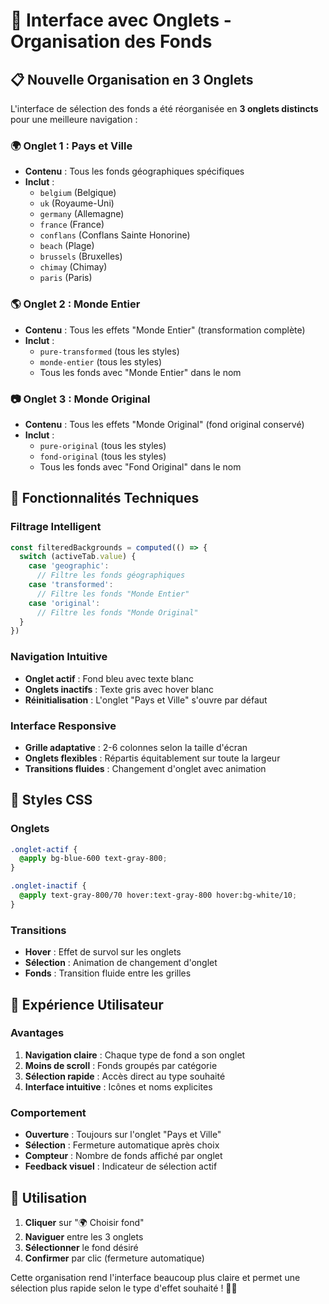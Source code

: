 # 🎯 Interface avec Onglets - Organisation des Fonds

## 📋 **Nouvelle Organisation en 3 Onglets**

L'interface de sélection des fonds a été réorganisée en **3 onglets distincts** pour une meilleure navigation :

### 🌍 **Onglet 1 : Pays et Ville**
- **Contenu** : Tous les fonds géographiques spécifiques
- **Inclut** :
  - `belgium` (Belgique)
  - `uk` (Royaume-Uni) 
  - `germany` (Allemagne)
  - `france` (France)
  - `conflans` (Conflans Sainte Honorine)
  - `beach` (Plage)
  - `brussels` (Bruxelles)
  - `chimay` (Chimay)
  - `paris` (Paris)

### 🌎 **Onglet 2 : Monde Entier**
- **Contenu** : Tous les effets "Monde Entier" (transformation complète)
- **Inclut** :
  - `pure-transformed` (tous les styles)
  - `monde-entier` (tous les styles)
  - Tous les fonds avec "Monde Entier" dans le nom

### 📷 **Onglet 3 : Monde Original**
- **Contenu** : Tous les effets "Monde Original" (fond original conservé)
- **Inclut** :
  - `pure-original` (tous les styles)
  - `fond-original` (tous les styles)
  - Tous les fonds avec "Fond Original" dans le nom

## 🔧 **Fonctionnalités Techniques**

### **Filtrage Intelligent**
```javascript
const filteredBackgrounds = computed(() => {
  switch (activeTab.value) {
    case 'geographic':
      // Filtre les fonds géographiques
    case 'transformed':
      // Filtre les fonds "Monde Entier"
    case 'original':
      // Filtre les fonds "Monde Original"
  }
})
```

### **Navigation Intuitive**
- **Onglet actif** : Fond bleu avec texte blanc
- **Onglets inactifs** : Texte gris avec hover blanc
- **Réinitialisation** : L'onglet "Pays et Ville" s'ouvre par défaut

### **Interface Responsive**
- **Grille adaptative** : 2-6 colonnes selon la taille d'écran
- **Onglets flexibles** : Répartis équitablement sur toute la largeur
- **Transitions fluides** : Changement d'onglet avec animation

## 🎨 **Styles CSS**

### **Onglets**
```css
.onglet-actif {
  @apply bg-blue-600 text-gray-800;
}

.onglet-inactif {
  @apply text-gray-800/70 hover:text-gray-800 hover:bg-white/10;
}
```

### **Transitions**
- **Hover** : Effet de survol sur les onglets
- **Sélection** : Animation de changement d'onglet
- **Fonds** : Transition fluide entre les grilles

## 📱 **Expérience Utilisateur**

### **Avantages**
1. **Navigation claire** : Chaque type de fond a son onglet
2. **Moins de scroll** : Fonds groupés par catégorie
3. **Sélection rapide** : Accès direct au type souhaité
4. **Interface intuitive** : Icônes et noms explicites

### **Comportement**
- **Ouverture** : Toujours sur l'onglet "Pays et Ville"
- **Sélection** : Fermeture automatique après choix
- **Compteur** : Nombre de fonds affiché par onglet
- **Feedback visuel** : Indicateur de sélection actif

## 🚀 **Utilisation**

1. **Cliquer** sur "🌍 Choisir fond"
2. **Naviguer** entre les 3 onglets
3. **Sélectionner** le fond désiré
4. **Confirmer** par clic (fermeture automatique)

Cette organisation rend l'interface beaucoup plus claire et permet une sélection plus rapide selon le type d'effet souhaité ! 🎯✨
